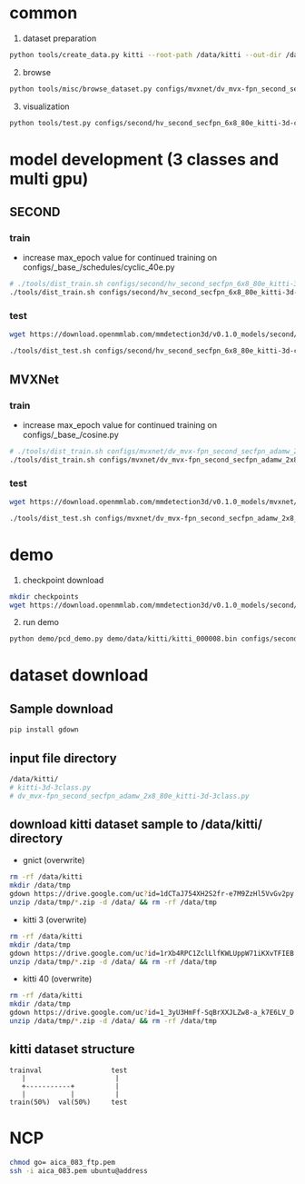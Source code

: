 # common

1. dataset preparation

```bash
python tools/create_data.py kitti --root-path /data/kitti --out-dir /data/kitti --extra-tag kitti
```

2. browse

```bash
python tools/misc/browse_dataset.py configs/mvxnet/dv_mvx-fpn_second_secfpn_adamw_2x8_80e_kitti-3d-3class.py --task multi_modality-det --output-dir /data/kitti/results/ --online
```

3. visualization

```bash
python tools/test.py configs/second/hv_second_secfpn_6x8_80e_kitti-3d-car.py checkpoints/hv_second_secfpn_6x8_80e_kitti-3d-car_20200620_230238-393f000c.pth --show --show-dir /data/kitti/show_dir/
```

# model development (3 classes and multi gpu)

## SECOND

### train

-   increase max_epoch value for continued training on configs/\_base\_/schedules/cyclic_40e.py

```bash
# ./tools/dist_train.sh configs/second/hv_second_secfpn_6x8_80e_kitti-3d-3class.py 2
./tools/dist_train.sh configs/second/hv_second_secfpn_6x8_80e_kitti-3d-3class.py 2 --resume-from work_dirs/hv_second_secfpn_6x8_80e_kitti-3d-3class/latest.pth
```

### test

```bash
wget https://download.openmmlab.com/mmdetection3d/v0.1.0_models/second/hv_second_secfpn_6x8_80e_kitti-3d-3class/hv_second_secfpn_6x8_80e_kitti-3d-3class_20200620_230238-9208083a.pth -P ./checkpoints/
```

```bash
./tools/dist_test.sh configs/second/hv_second_secfpn_6x8_80e_kitti-3d-car.py 2 checkpoints/hv_second_secfpn_6x8_80e_kitti-3d-car_20200620_230238-393f000c.pth
```

## MVXNet

### train

-   increase max_epoch value for continued training on configs/\_base\_/cosine.py

```bash
# ./tools/dist_train.sh configs/mvxnet/dv_mvx-fpn_second_secfpn_adamw_2x8_80e_kitti-3d-3class.py 2
./tools/dist_train.sh configs/mvxnet/dv_mvx-fpn_second_secfpn_adamw_2x8_80e_kitti-3d-3class.py 2 --resume-from work_dirs/dv_mvx-fpn_second_secfpn_adamw_2x8_80e_kitti-3d-3class/latest.pth
```

### test

```bash
wget https://download.openmmlab.com/mmdetection3d/v0.1.0_models/mvxnet/dv_mvx-fpn_second_secfpn_adamw_2x8_80e_kitti-3d-3class/dv_mvx-fpn_second_secfpn_adamw_2x8_80e_kitti-3d-3class_20200621_003904-10140f2d.pth -P ./checkpoints/
```

```bash
./tools/dist_test.sh configs/mvxnet/dv_mvx-fpn_second_secfpn_adamw_2x8_80e_kitti-3d-3class.py 2 checkpoints/dv_mvx-fpn_second_secfpn_adamw_2x8_80e_kitti-3d-3class_20200621_003904-10140f2d.pth
```

# demo

1. checkpoint download

```bash
mkdir checkpoints
wget https://download.openmmlab.com/mmdetection3d/v0.1.0_models/second/hv_second_secfpn_6x8_80e_kitti-3d-car/hv_second_secfpn_6x8_80e_kitti-3d-car_20200620_230238-393f000c.pth -P ./checkpoints/
```

2. run demo

```bash
python demo/pcd_demo.py demo/data/kitti/kitti_000008.bin configs/second/hv_second_secfpn_6x8_80e_kitti-3d-car.py checkpoints/hv_second_secfpn_6x8_80e_kitti-3d-car_20200620_230238-393f000c.pth --show
```

# dataset download

## Sample download

```bash
pip install gdown
```

## input file directory

```bash
/data/kitti/
# kitti-3d-3class.py
# dv_mvx-fpn_second_secfpn_adamw_2x8_80e_kitti-3d-3class.py
```

## download kitti dataset sample to **/data**/kitti/ directory

-   gnict (overwrite)

```bash
rm -rf /data/kitti
mkdir /data/tmp
gdown https://drive.google.com/uc?id=1dCTaJ754XH2S2fr-e7M9ZzHl5VvGv2py -O /data/tmp/kitti.zip
unzip /data/tmp/*.zip -d /data/ && rm -rf /data/tmp
```

-   kitti 3 (overwrite)

```bash
rm -rf /data/kitti
mkdir /data/tmp
gdown https://drive.google.com/uc?id=1rXb4RPC1ZclLlfKWLUppW71iKXvTFIEB -O /data/tmp/kitti.zip
unzip /data/tmp/*.zip -d /data/ && rm -rf /data/tmp
```

-   kitti 40 (overwrite)

```bash
rm -rf /data/kitti
mkdir /data/tmp
gdown https://drive.google.com/uc?id=1_3yU3HmFf-SqBrXXJLZw8-a_k7E6LV_D -O /data/tmp/kitti.zip
unzip /data/tmp/*.zip -d /data/ && rm -rf /data/tmp
```

## kitti dataset structure

```
trainval                 test
   |                      |
   +-----------+          |
   |           |          |
train(50%)  val(50%)     test
```

# NCP

```bash
chmod go= aica_083_ftp.pem
ssh -i aica_083.pem ubuntu@address
```
